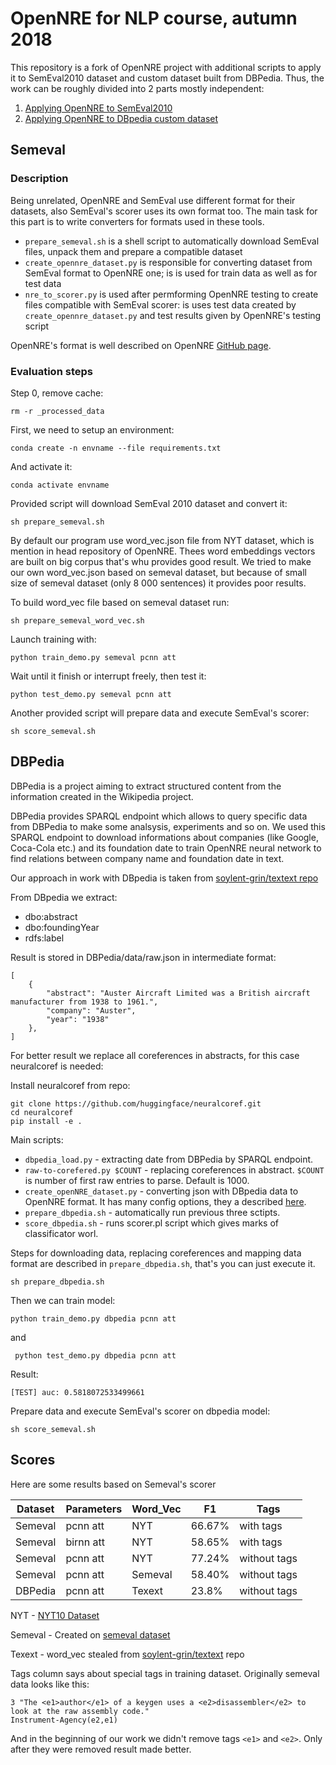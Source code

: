 # OpenNRE for NLP course, autumn 2018

This repository is a fork of OpenNRE project with additional scripts
to apply it to SemEval2010 dataset and custom dataset built from DBPedia.
Thus, the work can be roughly divided into 2 parts mostly independent:


1. [Applying OpenNRE to SemEval2010](#semeval)
2. [Applying OpenNRE to DBpedia custom dataset](#dbpedia)

## Semeval

### Description

Being unrelated, OpenNRE and SemEval use different format for their datasets, also SemEval's
scorer uses its own format too. The main task for this part is to write converters for formats
used in these tools. 

* `prepare_semeval.sh` is a shell script to automatically download SemEval files, unpack them and prepare 
a compatible dataset
* `create_opennre_dataset.py` is responsible for converting dataset from SemEval format to OpenNRE one;
is is used for train data as well as for test data
* `nre_to_scorer.py` is used after permforming OpenNRE testing to create files compatible with SemEval scorer: 
is uses test data created by `create_opennre_dataset.py` and test results given by OpenNRE's testing script

OpenNRE's format is well described on OpenNRE [GitHub page](https://github.com/thunlp/OpenNRE).

### Evaluation steps

Step 0, remove cache:

    rm -r _processed_data
    
First, we need to setup an environment:

    conda create -n envname --file requirements.txt
    
And activate it:

    conda activate envname
    
    
Provided script will download SemEval 2010 dataset and convert it:

    sh prepare_semeval.sh
    
By default our program use word_vec.json file from NYT dataset, which is mention in head repository of OpenNRE.
Thees word embeddings vectors are built on big corpus that's whu provides good result. We tried to make our own word_vec.json
based on semeval dataset, but because of small size of semeval dataset (only 8 000 sentences) it provides poor results.

To build word_vec file based on semeval dataset run:

    sh prepare_semeval_word_vec.sh
    
Launch training with:

    python train_demo.py semeval pcnn att
    
Wait until it finish or interrupt freely, then test it:

    python test_demo.py semeval pcnn att
    
Another provided script will prepare data and execute SemEval's scorer:

    sh score_semeval.sh

## DBPedia

DBPedia is a project aiming to extract structured content from the information created in the Wikipedia project.

DBPedia provides SPARQL endpoint which allows to query specific data from DBPedia to make some analsysis,
experiments and so on. We used this SPARQL endpoint to download informations about companies (like Google, Coca-Cola etc.)
and its foundation date to train OpenNRE neural network to find relations between company name and foundation date in text.

Our approach in work with DBpedia is taken from [soylent-grin/textext repo](https://github.com/soylent-grin/textext)

From DBpedia we extract:

* dbo:abstract
* dbo:foundingYear
* rdfs:label


Result is stored in DBPedia/data/raw.json in intermediate format:

    [
        {
            "abstract": "Auster Aircraft Limited was a British aircraft manufacturer from 1938 to 1961.",
            "company": "Auster",
            "year": "1938"
        },
    ]
    
For better result we replace all coreferences in abstracts, for this case neuralcoref is needed:

Install neuralcoref from repo:

    git clone https://github.com/huggingface/neuralcoref.git
    cd neuralcoref
    pip install -e .
    
Main scripts:

* `dbpedia_load.py` - extracting date from DBPedia by SPARQL endpoint.
* `raw-to-corefered.py $COUNT` - replacing coreferences in abstract. `$COUNT` is number of first raw entries to parse. Default is 1000.
* `create_openNRE_dataset.py` - converting json with DBpedia data to OpenNRE format. It has many config options,
they a described [here](https://github.com/soylent-grin/textext/blob/master/OpenNRE/readme.md#configuration-of-create_opennre_datasetpy).
* `prepare_dbpedia.sh` - automatically run previous three sctipts.
* `score_dbpedia.sh` - runs scorer.pl script which gives marks of classificator worl.
    
Steps for downloading data, replacing coreferences and mapping data format are described in `prepare_dbpedia.sh`,
that's you can just execute it.

    sh prepare_dbpedia.sh
    
Then we can train model:

    python train_demo.py dbpedia pcnn att
    
and

     python test_demo.py dbpedia pcnn att
     
Result:

    [TEST] auc: 0.5818072533499661
    
Prepare data and execute SemEval's scorer on dbpedia model:

    sh score_semeval.sh


## Scores

Here are some results based on Semeval's scorer

| Dataset | Parameters | Word_Vec | F1     | Tags          |
|---------|------------|----------|--------|---------------|
| Semeval | pcnn att   | NYT      | 66.67% | with tags     |
| Semeval | birnn att  | NYT      | 58.65% | with tags     |
| Semeval | pcnn att   | NYT      | 77.24% | without tags  |
| Semeval | pcnn att   | Semeval  | 58.40% | without tags |
| DBPedia | pcnn att   | Texext   | 23.8%  | without tags  |

NYT - [NYT10 Dataset](https://github.com/thunlp/OpenNRE#nyt10-dataset)

Semeval - Created on [semeval dataset](https://github.com/davidsbatista/Annotated-Semantic-Relationships-Datasets#semeval-2010)

Texext - word_vec stealed from [soylent-grin/textext](https://github.com/soylent-grin/textext/tree/master/OpenNRE) repo

Tags column says about special tags in training dataset. Originally semeval data looks like this:

    3 "The <e1>author</e1> of a keygen uses a <e2>disassembler</e2> to look at the raw assembly code."
    Instrument-Agency(e2,e1)
    
And in the beginning of our work we didn't remove tags `<e1>` and `<e2>`. Only after they were removed
result made better.